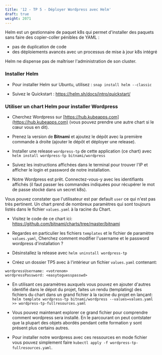 ```yaml
---
title: '12 - TP 5 - Déployer Wordpress avec Helm'
draft: true
weight: 2071
---
```


Helm est un gestionnaire de paquet k8s qui permet d'installer des paquets sans faire des copier-coller pénibles de YAML :

- pas de duplication de code
- des déploiements avancés avec un processus de mise à jour k8s intégré

Helm ne dispense pas de maîtriser l'administration de son cluster.

### Installer Helm

- Pour installer Helm sur Ubuntu, utilisez : `snap install helm --classic`

- Suivez le Quickstart : <https://helm.sh/docs/intro/quickstart/>

### Utiliser un chart Helm pour installer Wordpress

- Cherchez Wordpress sur [https://hub.kubeapps.com](https://hub.kubeapps.com) (vous pouvez prendre une autre chart si le cœur vous en dit).

- Prenez la version de **Bitnami** et ajoutez le dépôt avec la première commande à droite (ajouter le dépôt et déployer une release).

- Installer une release `wordpress-tp` de cette application (ce chart) avec `helm install wordpress-tp bitnami/wordpress`

- Suivez les instructions affichées dans le terminal pour trouver l'IP et afficher le login et password de notre installation.

- Notre Wordpress est prêt. Connectez-vous-y avec les identifiants affichés (il faut passer les commandes indiquées pour récupérer le mot de passe stocké dans un secret k8s).

Vous pouvez constater que l'utilisateur est par default `user` ce qui n'est pas très pertinent. Un chart prend de nombreux paramètres qui sont toujours listés dans le fichier `values.yaml` à la racine du Chart.

- Visitez le code de ce chart ici: https://github.com/bitnami/charts/tree/master/bitnami

- Regardes en particulier les fichiers `templates` et le fichier de paramètre `values.yaml`, Cherchez comment modifier l'username et le password wordpress d'installation ?

- Désinstallez la release avec `helm uninstall wordpress-tp`

- Créez un dossier TP5 avec à l'intérieur un fichier `values.yaml` contenant:

```
wordpressUsername: <votrenom>
wordpressPassword: <easytoguesspasswd>
```

- En utilisant ces paramètres auxquels vous pouvez en ajouter d'autres identifié dans le dépot du projet, faites un rendu (templating) des fichiers du chart dans un grand fichier à la racine du  projet en lançant: `helm template wordpress-tp bitnami/wordpress --values=values.yaml >> wordpress-tp-fullresources.yaml`

- Vous pouvez maintenant explorer ce grand fichier pour comprendre comment wordpress sera installé. En le parcourant on peut contstater que la plupart des objets abordés pendant cette formation y sont présent plus certains autres.

- Pour installer notre wordpress avec ces ressources en mode fichier vous pouvez simplement faire `kubectl apply -f wordpress-tp-fullresources.yaml`.